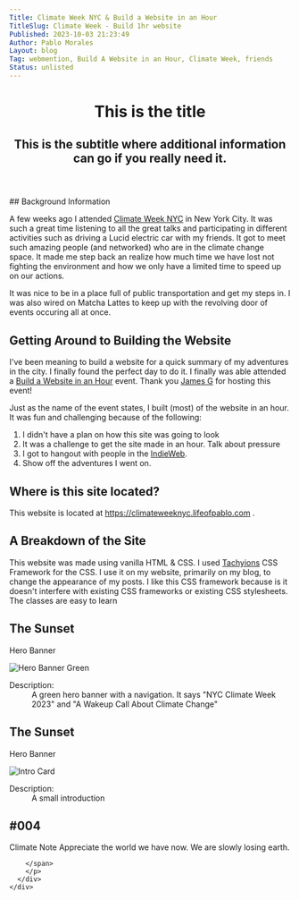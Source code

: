 ```yaml
---
Title: Climate Week NYC & Build a Website in an Hour
TitleSlug: Climate Week - Build 1hr website
Published: 2023-10-03 21:23:49
Author: Pablo Morales
Layout: blog
Tag: webmention, Build A Website in an Hour, Climate Week, friends
Status: unlisted
---
```

<header class="tc ph4">
  <h1 class="f3 f2-m f1-l fw2 black-90 mv3">
    This is the title
  </h1>
  <h2 class="f5 f4-m f3-l fw2 black-50 mt0 lh-copy">
    This is the subtitle where additional information can go if you really need it.
  </h2>
</header>

<article class="athelas pa4 black-40">
  <div class="f4 f4-ns lh-copy measure center" markdown="1">
## Background Information

A few weeks ago I attended [Climate Week NYC](https://www.climateweeknyc.org/) in New York City. It was such a great time listening to all the great talks and participating in different activities such as driving a Lucid electric car with my friends. It got to meet such amazing people (and networked) who are in the climate change space. It made me step back an realize how much time we have lost not fighting the environment and how we only have a limited time to speed up on our actions. 

It was nice to be in a place full of public transportation and get my steps in. I was also wired on Matcha Lattes to keep up with the revolving door of events occuring all at once. 

## Getting Around to Building the Website

I've been meaning to build a website for a quick summary of my adventures in the city. I finally found the perfect day to do it. I finally was able attended a <a href="https://events.indieweb.org/2023/09/build-a-website-in-an-hour-IlkuPP6V6dNW" class="u-in-reply-to">Build a Website in an Hour</a> event. Thank you <a href="https://jamesg.blog/" class="u-reply-to">James G</a> for hosting this event! 

Just as the name of the event states, I built (most) of the website in an hour. It was fun and challenging because of the following:

1. I didn't have a plan on how this site was going to look
2. It was a challenge to get the site made in an hour. Talk about pressure
3. I got to hangout with people in the [IndieWeb](https://indieweb.org).
4. Show off the adventures I went on.

## Where is this site located?

This website is located at https://climateweeknyc.lifeofpablo.com .

## A Breakdown of the Site

This website was made using vanilla HTML & CSS. I used [Tachyions](https://tachyons.io/) CSS Framework for the CSS.  I use it on my website, primarily on my blog, to change the appearance of my posts. I like this CSS framework because is it doesn't interfere with existing CSS frameworks or existing CSS stylesheets. The classes are easy to learn

<div class="mw9 center ph3-ns">

<h2 id="the-sunset">The Sunset</h2>

<p>Hero Banner</p>

<div class="cf ph2-ns">
    <div class="fl w-100 w-50-ns pa2">

<p><img src="https://static.lifeofpablo.com/climateweeknyc/climateweeknyc-banner.png" alt="Hero Banner Green" title="Hero Banner Green"></p>

</div>
    <div class="fl w-100 w-50-ns pa2">
<dl class="lh-title pa4 mt0">
  <dt class="f6 b">Description:</dt>
  <dd class="ml0">A green hero banner with a navigation. It says "NYC Climate Week 2023" and "A Wakeup Call About Climate Change"</dd>

</dl>
</div>
    </div>

</div>

<div class="mw9 center ph3-ns">

<h2 id="the-sunset">The Sunset</h2>

<p>Hero Banner</p>

<div class="cf ph2-ns">
    <div class="fl w-100 w-50-ns pa2">

<p><img src="https://static.lifeofpablo.com/climateweeknyc/cwnyc-intro-section.png" alt="Intro Card" title="Intro Card"></p>

</div>
    <div class="fl w-100 w-50-ns pa2">
<dl class="lh-title pa4 mt0">
  <dt class="f6 b">Description:</dt>
  <dd class="ml0">A small introduction</dd>

</dl>
</div>
    </div>

</div>


<div class="fl w-100 w-50-l pr2-l pl2-ns mb4 mb0-l mb4 outline">
      <div class="pa4">
        <h1 class="f4 f2-l fw7 mt0 pv3-l bb-l bb--black">#004</h1>
        <p class="lh-copy mt2 mt3-m mt5-l f6">
          <span class="db-ns f6 fw7 lh-solid mb3 mb0-m mb4-l">Climate Note</span>
          <span class="fw9 f6 f1-l db lh-title mb3 mb4-l">Appreciate the world we have now. We are slowly losing earth.</span>
          <span class="db-l measure-wide">
    
        </span>
        </p>
      </div>
    </div>

  </div>
  </article>